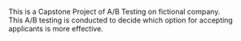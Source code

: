 This is a Capstone Project of A/B Testing on fictional company.
<br>
This A/B testing is conducted to decide which option for accepting applicants is more effective.
